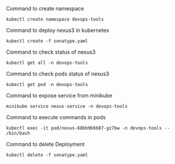 Command to create namespace

```
kubectl create namespace devops-tools
```

Command to deploy nexus3 in kubernetes

```
kubectl create -f sonatype.yaml
```

Command to check status of nexus3

```
kubectl get all -n devops-tools
```

Command to check pods status of nexus3  

```
kubectl get pod -n devops-tools
```

Command to expose service from minikube

```
minikube service nexus-service -n devops-tools
```

Command to execute commands in pods

```
kubectl exec -it pod/nexus-68bb9b6b87-gz7bw -n devops-tools -- /bin/bash
```

Command to delete Deployment

```
kubectl delete -f sonatype.yaml
```
